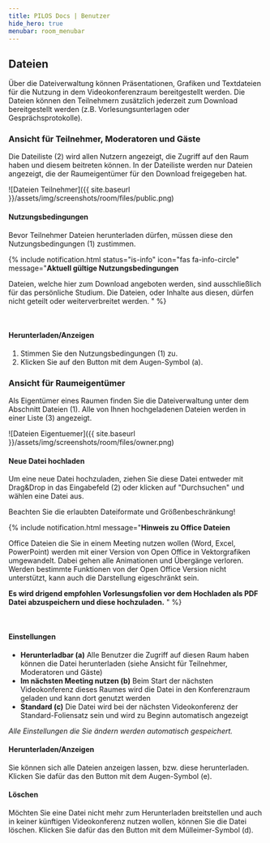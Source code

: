 ```yaml
---
title: PILOS Docs | Benutzer
hide_hero: true
menubar: room_menubar
---
```


## Dateien

Über die Dateiverwaltung können Präsentationen, Grafiken und Textdateien für die Nutzung in dem Videokonferenzraum bereitgestellt werden.
Die Dateien können den Teilnehmern zusätzlich jederzeit zum Download bereitgestellt werden (z.B. Vorlesungsunterlagen oder Gesprächsprotokolle).

### Ansicht für Teilnehmer, Moderatoren und Gäste

Die Dateiliste (2) wird allen Nutzern angezeigt, die Zugriff auf den Raum haben und diesem beitreten können.
In der Dateiliste werden nur Dateien angezeigt, die der Raumeigentümer für den Download freigegeben hat.

![Dateien Teilnehmer]({{ site.baseurl }}/assets/img/screenshots/room/files/public.png)

#### Nutzungsbedingungen

Bevor Teilnehmer Dateien herunterladen dürfen, müssen diese den Nutzungsbedingungen (1) zustimmen.

{% include notification.html status="is-info" icon="fas fa-info-circle" message="**Aktuell gültige Nutzungsbedingungen**

Dateien, welche hier zum Download angeboten werden, sind ausschließlich für das persönliche Studium. Die Dateien, oder Inhalte aus diesen, dürfen nicht geteilt oder weiterverbreitet werden.
" %}

<br/>

#### Herunterladen/Anzeigen

1. Stimmen Sie den Nutzungsbedingungen (1) zu.
3. Klicken Sie auf den Button mit dem Augen-Symbol (a).

### Ansicht für Raumeigentümer

Als Eigentümer eines Raumen finden Sie die Dateiverwaltung unter dem Abschnitt Dateien (1).
Alle von Ihnen hochgeladenen Dateien werden in einer Liste (3) angezeigt.

![Dateien Eigentuemer]({{ site.baseurl }}/assets/img/screenshots/room/files/owner.png)

#### Neue Datei hochladen

Um eine neue Datei hochzuladen, ziehen Sie diese Datei entweder mit Drag&Drop in das Eingabefeld (2) oder klicken auf "Durchsuchen" und wählen eine Datei aus.

Beachten Sie die erlaubten Dateiformate und Größenbeschränkung!

{% include notification.html message="**Hinweis zu Office Dateien**

Office Dateien die Sie in einem Meeting nutzen wollen (Word, Excel, PowerPoint) werden mit einer Version von Open Office in Vektorgrafiken umgewandelt. Dabei gehen alle Animationen und Übergänge verloren.
Werden bestimmte Funktionen von der Open Office Version nicht unterstützt, kann auch die Darstellung eigeschränkt sein.

**Es wird drigend empfohlen Vorlesungsfolien vor dem Hochladen als PDF Datei abzuspeichern und diese hochzuladen.**
" %}

<br/>

#### Einstellungen

* **Herunterladbar (a)** Alle Benutzer die Zugriff auf diesen Raum haben können die Datei herunterladen (siehe Ansicht für Teilnehmer, Moderatoren und Gäste)
* **Im nächsten Meeting nutzen (b)** Beim Start der nächsten Videokonferenz dieses Raumes wird die Datei in den Konferenzraum geladen und kann dort genutzt werden
* **Standard (c)** Die Datei wird bei der nächsten Videokonferenz der Standard-Foliensatz sein und wird zu Beginn automatisch angezeigt

*Alle Einstellungen die Sie ändern werden automatisch gespeichert.*

#### Herunterladen/Anzeigen

Sie können sich alle Dateien anzeigen lassen, bzw. diese herunterladen. Klicken Sie dafür das den Button mit dem Augen-Symbol (e).

#### Löschen

Möchten Sie eine Datei nicht mehr zum Herunterladen breitstellen und auch in keiner künftigen Videokonferenz nutzen wollen, können Sie die Datei löschen. Klicken Sie dafür das den Button mit dem Mülleimer-Symbol (d).
